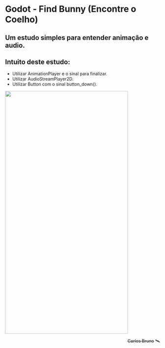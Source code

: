 # Godot - Find Bunny (Encontre o Coelho)

## Um estudo simples para entender animação e audio.

## Intuito deste estudo:
- Utilizar AnimationPlayer e o sinal para finalizar.
- Utilizar AudioStreamPlayer2D.
- Utilizar Button com o sinal button_down().


<img src="https://github.com/suricarlos/find_bunny/blob/master/github/find_bunny.gif" width="400" height="790">


<div style="text-align: right">

~~Carlos Bruno~~ 🛰️

</div>

